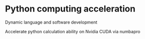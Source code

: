Python computing acceleration
======

Dynamic language and software development

Accelerate python calculation ability on Nvidia CUDA via numbapro
